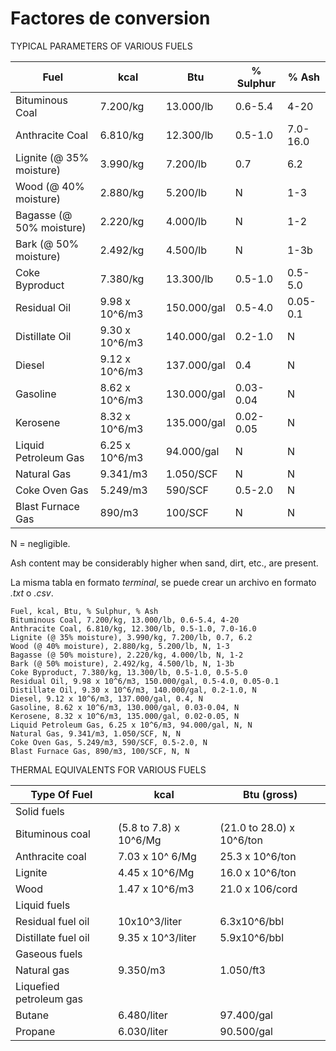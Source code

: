 # Factores de conversion

<!--
https://www.epa.gov/sites/production/files/2020-11/documents/appa.pdf

Make your own mock API (super simple), 16 min
https://www.youtube.com/watch?v=FLnxgSZ0DG4

Write a Unit Test for JavaScript (super simple!), 13 min
https://www.youtube.com/watch?v=Rumf96j0cR0

Hay que utilizar expresiones regulares en javascript para transformar la API

Construccion de una API para conversion de unidades
-->

TYPICAL PARAMETERS OF VARIOUS FUELS

Fuel | kcal | Btu | % Sulphur | % Ash
-----|------|-----|-----------|-------------
Bituminous Coal | 7.200/kg | 13.000/lb | 0.6-5.4 | 4-20
Anthracite Coal | 6.810/kg | 12.300/lb | 0.5-1.0 | 7.0-16.0
Lignite (@ 35% moisture) | 3.990/kg | 7.200/lb | 0.7 | 6.2
Wood (@ 40% moisture) | 2.880/kg | 5.200/lb | N | 1-3
Bagasse (@ 50% moisture) | 2.220/kg | 4.000/lb | N | 1-2
Bark (@ 50% moisture) | 2.492/kg | 4.500/lb | N | 1-3b
Coke Byproduct | 7.380/kg | 13.300/lb | 0.5-1.0 | 0.5-5.0
Residual Oil | 9.98 x 10^6/m3 | 150.000/gal | 0.5-4.0 | 0.05-0.1
Distillate Oil | 9.30 x 10^6/m3 | 140.000/gal | 0.2-1.0 | N
Diesel | 9.12 x 10^6/m3 | 137.000/gal | 0.4 | N
Gasoline | 8.62 x 10^6/m3 | 130.000/gal | 0.03-0.04 | N
Kerosene | 8.32 x 10^6/m3 | 135.000/gal | 0.02-0.05 | N
Liquid Petroleum Gas | 6.25 x 10^6/m3 | 94.000/gal | N | N
Natural Gas | 9.341/m3 | 1.050/SCF | N | N
Coke Oven Gas | 5.249/m3 | 590/SCF | 0.5-2.0 | N
Blast Furnace Gas | 890/m3 | 100/SCF | N | N

N = negligible.

Ash content may be considerably higher when sand, dirt, etc., are present.

La misma tabla en formato _terminal_, se puede crear un archivo en formato _.txt_ o _.csv_.
```terminal
Fuel, kcal, Btu, % Sulphur, % Ash
Bituminous Coal, 7.200/kg, 13.000/lb, 0.6-5.4, 4-20
Anthracite Coal, 6.810/kg, 12.300/lb, 0.5-1.0, 7.0-16.0
Lignite (@ 35% moisture), 3.990/kg, 7.200/lb, 0.7, 6.2
Wood (@ 40% moisture), 2.880/kg, 5.200/lb, N, 1-3
Bagasse (@ 50% moisture), 2.220/kg, 4.000/lb, N, 1-2
Bark (@ 50% moisture), 2.492/kg, 4.500/lb, N, 1-3b
Coke Byproduct, 7.380/kg, 13.300/lb, 0.5-1.0, 0.5-5.0
Residual Oil, 9.98 x 10^6/m3, 150.000/gal, 0.5-4.0, 0.05-0.1
Distillate Oil, 9.30 x 10^6/m3, 140.000/gal, 0.2-1.0, N
Diesel, 9.12 x 10^6/m3, 137.000/gal, 0.4, N
Gasoline, 8.62 x 10^6/m3, 130.000/gal, 0.03-0.04, N
Kerosene, 8.32 x 10^6/m3, 135.000/gal, 0.02-0.05, N
Liquid Petroleum Gas, 6.25 x 10^6/m3, 94.000/gal, N, N
Natural Gas, 9.341/m3, 1.050/SCF, N, N
Coke Oven Gas, 5.249/m3, 590/SCF, 0.5-2.0, N
Blast Furnace Gas, 890/m3, 100/SCF, N, N
```

THERMAL EQUIVALENTS FOR VARIOUS FUELS

Type Of Fuel | kcal | Btu (gross)
------ | ------|----------
Solid fuels | |
Bituminous coal | (5.8 to 7.8) x 10^6/Mg | (21.0 to 28.0) x 10^6/ton 
Anthracite coal | 7.03 x 10^ 6/Mg | 25.3 x 10^6/ton
Lignite | 4.45 x 10^6/Mg | 16.0 x 10^6/ton
Wood | 1.47 x 10^6/m3 | 21.0 x 106/cord
Liquid fuels | |
Residual fuel oil | 10x10^3/liter | 6.3x10^6/bbl
Distillate fuel oil | 9.35 x 10^3/liter | 5.9x10^6/bbl
Gaseous fuels | |
Natural gas | 9.350/m3 | 1.050/ft3
Liquefied petroleum gas | |
Butane | 6.480/liter | 97.400/gal
Propane | 6.030/liter | 90.500/gal

